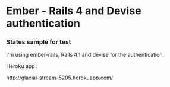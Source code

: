 # Ember - Rails 4 and Devise authentication 
### States sample for test

I'm using ember-rails, Rails 4.1 and devise for the authentication.

Heroku app :

http://glacial-stream-5205.herokuapp.com/
